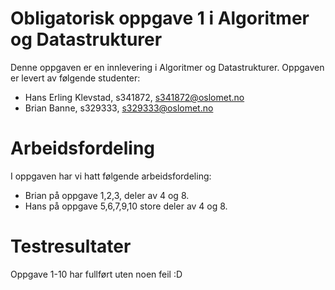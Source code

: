 # Obligatorisk oppgave 1 i Algoritmer og Datastrukturer

Denne oppgaven er en innlevering i Algoritmer og Datastrukturer. 
Oppgaven er levert av følgende studenter:
* Hans Erling Klevstad, s341872, s341872@oslomet.no
* Brian Banne, s329333, s329333@oslomet.no

# Arbeidsfordeling

I oppgaven har vi hatt følgende arbeidsfordeling:
* Brian på oppgave 1,2,3, deler av 4 og 8.
* Hans på oppgave 5,6,7,9,10 store deler av 4 og 8.

# Testresultater

Oppgave 1-10 har fullført uten noen feil :D
